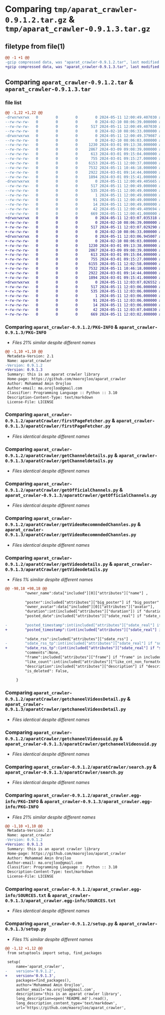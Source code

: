 # Comparing `tmp/aparat_crawler-0.9.1.2.tar.gz` & `tmp/aparat_crawler-0.9.1.3.tar.gz`

## filetype from file(1)

```diff
@@ -1 +1 @@
-gzip compressed data, was "aparat_crawler-0.9.1.2.tar", last modified: Sat May 11 12:00:49 2024, max compression
+gzip compressed data, was "aparat_crawler-0.9.1.3.tar", last modified: Sat May 11 12:03:07 2024, max compression
```

## Comparing `aparat_crawler-0.9.1.2.tar` & `aparat_crawler-0.9.1.3.tar`

### file list

```diff
@@ -1,22 +1,22 @@
-drwxrwxrwx   0        0        0        0 2024-05-11 12:00:49.407030 aparat_crawler-0.9.1.2/
--rw-rw-rw-   0        0        0        0 2024-02-10 08:06:39.000000 aparat_crawler-0.9.1.2/LICENSE
--rw-rw-rw-   0        0        0      517 2024-05-11 12:00:49.407030 aparat_crawler-0.9.1.2/PKG-INFO
--rw-rw-rw-   0        0        0        0 2024-02-10 08:06:33.000000 aparat_crawler-0.9.1.2/README.md
-drwxrwxrwx   0        0        0        0 2024-05-11 12:00:49.379087 aparat_crawler-0.9.1.2/aparatCrawler/
--rw-rw-rw-   0        0        0        0 2024-02-10 08:06:03.000000 aparat_crawler-0.9.1.2/aparatCrawler/__init__.py
--rw-rw-rw-   0        0        0     1230 2024-03-01 09:13:38.000000 aparat_crawler-0.9.1.2/aparatCrawler/firstPageFetcher.py
--rw-rw-rw-   0        0        0     2867 2024-03-09 09:08:39.000000 aparat_crawler-0.9.1.2/aparatCrawler/getChanneldetails.py
--rw-rw-rw-   0        0        0      613 2024-03-01 09:15:04.000000 aparat_crawler-0.9.1.2/aparatCrawler/getOfficialChannels.py
--rw-rw-rw-   0        0        0      755 2024-03-01 09:15:27.000000 aparat_crawler-0.9.1.2/aparatCrawler/getVideoRecommndedChannles.py
--rw-rw-rw-   0        0        0     6153 2024-05-11 12:00:37.000000 aparat_crawler-0.9.1.2/aparatCrawler/getVideodetails.py
--rw-rw-rw-   0        0        0     7532 2024-05-11 10:46:18.000000 aparat_crawler-0.9.1.2/aparatCrawler/getchaneelVideosDetail.py
--rw-rw-rw-   0        0        0     2922 2024-03-01 09:14:44.000000 aparat_crawler-0.9.1.2/aparatCrawler/getchaneelVideosuid.py
--rw-rw-rw-   0        0        0     1894 2024-03-01 09:15:41.000000 aparat_crawler-0.9.1.2/aparatCrawler/search.py
-drwxrwxrwx   0        0        0        0 2024-05-11 12:00:49.405665 aparat_crawler-0.9.1.2/aparat_crawler.egg-info/
--rw-rw-rw-   0        0        0      517 2024-05-11 12:00:49.000000 aparat_crawler-0.9.1.2/aparat_crawler.egg-info/PKG-INFO
--rw-rw-rw-   0        0        0      535 2024-05-11 12:00:49.000000 aparat_crawler-0.9.1.2/aparat_crawler.egg-info/SOURCES.txt
--rw-rw-rw-   0        0        0        1 2024-05-11 12:00:49.000000 aparat_crawler-0.9.1.2/aparat_crawler.egg-info/dependency_links.txt
--rw-rw-rw-   0        0        0       91 2024-05-11 12:00:49.000000 aparat_crawler-0.9.1.2/aparat_crawler.egg-info/requires.txt
--rw-rw-rw-   0        0        0       14 2024-05-11 12:00:49.000000 aparat_crawler-0.9.1.2/aparat_crawler.egg-info/top_level.txt
--rw-rw-rw-   0        0        0       42 2024-05-11 12:00:49.409694 aparat_crawler-0.9.1.2/setup.cfg
--rw-rw-rw-   0        0        0      669 2024-05-11 12:00:41.000000 aparat_crawler-0.9.1.2/setup.py
+drwxrwxrwx   0        0        0        0 2024-05-11 12:03:07.035318 aparat_crawler-0.9.1.3/
+-rw-rw-rw-   0        0        0        0 2024-02-10 08:06:39.000000 aparat_crawler-0.9.1.3/LICENSE
+-rw-rw-rw-   0        0        0      517 2024-05-11 12:03:07.029290 aparat_crawler-0.9.1.3/PKG-INFO
+-rw-rw-rw-   0        0        0        0 2024-02-10 08:06:33.000000 aparat_crawler-0.9.1.3/README.md
+drwxrwxrwx   0        0        0        0 2024-05-11 12:03:06.945007 aparat_crawler-0.9.1.3/aparatCrawler/
+-rw-rw-rw-   0        0        0        0 2024-02-10 08:06:03.000000 aparat_crawler-0.9.1.3/aparatCrawler/__init__.py
+-rw-rw-rw-   0        0        0     1230 2024-03-01 09:13:38.000000 aparat_crawler-0.9.1.3/aparatCrawler/firstPageFetcher.py
+-rw-rw-rw-   0        0        0     2867 2024-03-09 09:08:39.000000 aparat_crawler-0.9.1.3/aparatCrawler/getChanneldetails.py
+-rw-rw-rw-   0        0        0      613 2024-03-01 09:15:04.000000 aparat_crawler-0.9.1.3/aparatCrawler/getOfficialChannels.py
+-rw-rw-rw-   0        0        0      755 2024-03-01 09:15:27.000000 aparat_crawler-0.9.1.3/aparatCrawler/getVideoRecommndedChannles.py
+-rw-rw-rw-   0        0        0     6155 2024-05-11 12:02:58.000000 aparat_crawler-0.9.1.3/aparatCrawler/getVideodetails.py
+-rw-rw-rw-   0        0        0     7532 2024-05-11 10:46:18.000000 aparat_crawler-0.9.1.3/aparatCrawler/getchaneelVideosDetail.py
+-rw-rw-rw-   0        0        0     2922 2024-03-01 09:14:44.000000 aparat_crawler-0.9.1.3/aparatCrawler/getchaneelVideosuid.py
+-rw-rw-rw-   0        0        0     1894 2024-03-01 09:15:41.000000 aparat_crawler-0.9.1.3/aparatCrawler/search.py
+drwxrwxrwx   0        0        0        0 2024-05-11 12:03:07.026552 aparat_crawler-0.9.1.3/aparat_crawler.egg-info/
+-rw-rw-rw-   0        0        0      517 2024-05-11 12:03:06.000000 aparat_crawler-0.9.1.3/aparat_crawler.egg-info/PKG-INFO
+-rw-rw-rw-   0        0        0      535 2024-05-11 12:03:06.000000 aparat_crawler-0.9.1.3/aparat_crawler.egg-info/SOURCES.txt
+-rw-rw-rw-   0        0        0        1 2024-05-11 12:03:06.000000 aparat_crawler-0.9.1.3/aparat_crawler.egg-info/dependency_links.txt
+-rw-rw-rw-   0        0        0       91 2024-05-11 12:03:06.000000 aparat_crawler-0.9.1.3/aparat_crawler.egg-info/requires.txt
+-rw-rw-rw-   0        0        0       14 2024-05-11 12:03:06.000000 aparat_crawler-0.9.1.3/aparat_crawler.egg-info/top_level.txt
+-rw-rw-rw-   0        0        0       42 2024-05-11 12:03:07.040830 aparat_crawler-0.9.1.3/setup.cfg
+-rw-rw-rw-   0        0        0      669 2024-05-11 12:03:02.000000 aparat_crawler-0.9.1.3/setup.py
```

### Comparing `aparat_crawler-0.9.1.2/PKG-INFO` & `aparat_crawler-0.9.1.3/PKG-INFO`

 * *Files 21% similar despite different names*

```diff
@@ -1,10 +1,10 @@
 Metadata-Version: 2.1
 Name: aparat_crawler
-Version: 0.9.1.2
+Version: 0.9.1.3
 Summary: this is an aparat crawler library
 Home-page: https://github.com/maorojloo/aparat_crawler
 Author: Mohammad Amin Orojloo
 Author-email: ma.orojloo@gmail.com
 Classifier: Programming Language :: Python :: 3.10
 Description-Content-Type: text/markdown
 License-File: LICENSE
```

### Comparing `aparat_crawler-0.9.1.2/aparatCrawler/firstPageFetcher.py` & `aparat_crawler-0.9.1.3/aparatCrawler/firstPageFetcher.py`

 * *Files identical despite different names*

### Comparing `aparat_crawler-0.9.1.2/aparatCrawler/getChanneldetails.py` & `aparat_crawler-0.9.1.3/aparatCrawler/getChanneldetails.py`

 * *Files identical despite different names*

### Comparing `aparat_crawler-0.9.1.2/aparatCrawler/getOfficialChannels.py` & `aparat_crawler-0.9.1.3/aparatCrawler/getOfficialChannels.py`

 * *Files identical despite different names*

### Comparing `aparat_crawler-0.9.1.2/aparatCrawler/getVideoRecommndedChannles.py` & `aparat_crawler-0.9.1.3/aparatCrawler/getVideoRecommndedChannles.py`

 * *Files identical despite different names*

### Comparing `aparat_crawler-0.9.1.2/aparatCrawler/getVideodetails.py` & `aparat_crawler-0.9.1.3/aparatCrawler/getVideodetails.py`

 * *Files 1% similar despite different names*

```diff
@@ -98,18 +98,18 @@
         "owner_name":data["included"][0]["attributes"]["name"] ,
         
         "poster":included["attributes"]["big_poster"] if "big_poster" in included["attributes"] else None,
         "owner_avatar":data["included"][0]["attributes"]["avatar"],
         "duration":int(included["attributes"]["duration"]) if "duration" in included["attributes"] else 0,
         "posted_date":included["attributes"]["sdate_real"] if "sdate_real" in included["attributes"] else included["attributes"]["sdate_rss"],
 
-        "posted_timestamp":int(included["attributes"]["sdate_real"] if "sdate_real" in included["attributes"] else included["attributes"]["sdate_rss"], "%Y-%m-%d %H:%M:%S").timestamp())-12600 ,#2015-05-17 12:12:51 ##-12600 to convert iran timezone to utc
+        "posted_timestamp":(int(included["attributes"]["sdate_real"] if "sdate_real" in included["attributes"] else included["attributes"]["sdate_rss"], "%Y-%m-%d %H:%M:%S").timestamp())-12600 ,#2015-05-17 12:12:51 ##-12600 to convert iran timezone to utc
         
         "sdate_rss":included["attributes"]["sdate_rss"] ,
-        "sdate_rss_tp":int(included["attributes"]["sdate_real"] if "sdate_real" in included["attributes"] else included["attributes"]["sdate_rss"], "%Y-%m-%d %H:%M:%S").timestamp())-12600 ,#2015-05-17 12:12:51 ##-12600 to convert iran timezone to utc
+        "sdate_rss_tp":(int(included["attributes"]["sdate_real"] if "sdate_real" in included["attributes"] else included["attributes"]["sdate_rss"], "%Y-%m-%d %H:%M:%S").timestamp())-12600 ,#2015-05-17 12:12:51 ##-12600 to convert iran timezone to utc
         "comments":None,
         "frame":included["attributes"]["frame"] if "frame" in included["attributes"] else None,
         "like_count":int(included["attributes"]["like_cnt_non_formatted"]) if "like_cnt_non_formatted" in included["attributes"] else int(included["attributes"]["like_cnt"]),
         "description":included["attributes"]["description"] if "description" in included["attributes"]  else None,
         "is_deleted": False,
 
     }
```

### Comparing `aparat_crawler-0.9.1.2/aparatCrawler/getchaneelVideosDetail.py` & `aparat_crawler-0.9.1.3/aparatCrawler/getchaneelVideosDetail.py`

 * *Files identical despite different names*

### Comparing `aparat_crawler-0.9.1.2/aparatCrawler/getchaneelVideosuid.py` & `aparat_crawler-0.9.1.3/aparatCrawler/getchaneelVideosuid.py`

 * *Files identical despite different names*

### Comparing `aparat_crawler-0.9.1.2/aparatCrawler/search.py` & `aparat_crawler-0.9.1.3/aparatCrawler/search.py`

 * *Files identical despite different names*

### Comparing `aparat_crawler-0.9.1.2/aparat_crawler.egg-info/PKG-INFO` & `aparat_crawler-0.9.1.3/aparat_crawler.egg-info/PKG-INFO`

 * *Files 21% similar despite different names*

```diff
@@ -1,10 +1,10 @@
 Metadata-Version: 2.1
 Name: aparat_crawler
-Version: 0.9.1.2
+Version: 0.9.1.3
 Summary: this is an aparat crawler library
 Home-page: https://github.com/maorojloo/aparat_crawler
 Author: Mohammad Amin Orojloo
 Author-email: ma.orojloo@gmail.com
 Classifier: Programming Language :: Python :: 3.10
 Description-Content-Type: text/markdown
 License-File: LICENSE
```

### Comparing `aparat_crawler-0.9.1.2/aparat_crawler.egg-info/SOURCES.txt` & `aparat_crawler-0.9.1.3/aparat_crawler.egg-info/SOURCES.txt`

 * *Files identical despite different names*

### Comparing `aparat_crawler-0.9.1.2/setup.py` & `aparat_crawler-0.9.1.3/setup.py`

 * *Files 1% similar despite different names*

```diff
@@ -1,12 +1,12 @@
 from setuptools import setup, find_packages
 
 setup(
     name='aparat_crawler',
-    version='0.9.1.2',
+    version='0.9.1.3',
     packages=find_packages(),
     author='Mohammad Amin Orojloo',
     author_email='ma.orojloo@gmail.com',
     description='this is an aparat crawler library',
     long_description=open('README.md').read(),
     long_description_content_type='text/markdown',
     url='https://github.com/maorojloo/aparat_crawler',
```

